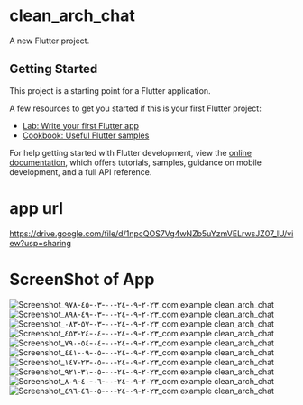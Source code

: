 # clean_arch_chat

A new Flutter project.

## Getting Started

This project is a starting point for a Flutter application.

A few resources to get you started if this is your first Flutter project:

- [Lab: Write your first Flutter app](https://docs.flutter.dev/get-started/codelab)
- [Cookbook: Useful Flutter samples](https://docs.flutter.dev/cookbook)

For help getting started with Flutter development, view the
[online documentation](https://docs.flutter.dev/), which offers tutorials,
samples, guidance on mobile development, and a full API reference.
# app url
https://drive.google.com/file/d/1npcQOS7Vg4wNZb5uYzmVELrwsJZ07_lU/view?usp=sharing
# ScreenShot of App

![Screenshot_٢٠٢٣-٠٩-٢٤-٠٠-٠٣-٤٥-٩٧٨_com example clean_arch_chat](https://github.com/MarawanAbed/clean_arch_chat_app/assets/73714493/08bae74f-24ee-4ce2-baf5-89b84bd1a86c)
![Screenshot_٢٠٢٣-٠٩-٢٤-٠٠-٠٣-٤٩-٨٩٨_com example clean_arch_chat](https://github.com/MarawanAbed/clean_arch_chat_app/assets/73714493/cd22f620-9e68-47c9-acca-96ad5a37e65f)
![Screenshot_٢٠٢٣-٠٩-٢٤-٠٠-٠٣-٥٧-٠٨٣_com example clean_arch_chat](https://github.com/MarawanAbed/clean_arch_chat_app/assets/73714493/82814909-8790-4fa7-bb81-353f97ab8824)
![Screenshot_٢٠٢٣-٠٩-٢٤-٠٠-٠٤-٢٤-٤٥٣_com example clean_arch_chat](https://github.com/MarawanAbed/clean_arch_chat_app/assets/73714493/eedd55ed-01c0-404c-a66b-d656c2af76cc)
![Screenshot_٢٠٢٣-٠٩-٢٤-٠٠-٠٤-٥٤-٧٩٠_com example clean_arch_chat](https://github.com/MarawanAbed/clean_arch_chat_app/assets/73714493/f6615163-30ec-4b92-9bb8-dd3429a8286c)
![Screenshot_٢٠٢٣-٠٩-٢٤-٠٠-٠٥-٠٩-٤٤١_com example clean_arch_chat](https://github.com/MarawanAbed/clean_arch_chat_app/assets/73714493/cf4d9106-05bb-4a7f-a5d0-f92074bf32a2)
![Screenshot_٢٠٢٣-٠٩-٢٤-٠٠-٠٥-٢٣-١٤٧_com example clean_arch_chat](https://github.com/MarawanAbed/clean_arch_chat_app/assets/73714493/e9568411-57b9-4351-a2cb-8e42968ad005)
![Screenshot_٢٠٢٣-٠٩-٢٤-٠٠-٠٥-٣١-٩٢١_com example clean_arch_chat](https://github.com/MarawanAbed/clean_arch_chat_app/assets/73714493/9f2065ea-c023-4329-812a-3210944760d0)
![Screenshot_٢٠٢٣-٠٩-٢٤-٠٠-٠٦-٤٠-٨٠٩_com example clean_arch_chat](https://github.com/MarawanAbed/clean_arch_chat_app/assets/73714493/f7c36701-a3f9-4c50-af1e-a1598c50b8fa)
![Screenshot_٢٠٢٣-٠٩-٢٤-٠٠-٠٥-٤٦-٤٩٦_com example clean_arch_chat](https://github.com/MarawanAbed/clean_arch_chat_app/assets/73714493/2a4cc1ee-c00c-4d90-be4e-87f9045f0067)
